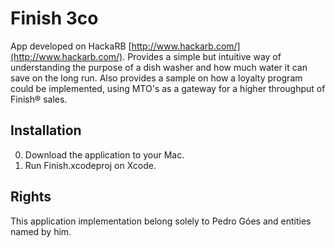 Finish 3co
========
App developed on HackaRB [http://www.hackarb.com/](http://www.hackarb.com/). Provides a simple but intuitive way of understanding the purpose of a dish washer and how much water it can save on the long run. Also provides a sample on how a loyalty program could be implemented, using MTO's as a gateway for a higher throughput of Finish® sales.


Installation
--------
0. Download the application to your Mac.
1. Run Finish.xcodeproj on Xcode.

Rights
--------
This application implementation belong solely to Pedro Góes and entities named by him.